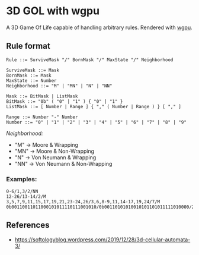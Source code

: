 # 3D GOL with wgpu

A 3D Game Of Life capable of handling arbitrary rules. Rendered with [wgpu](https://wgpu.rs/).

## Rule format

```ebnf
Rule ::= SurviveMask "/" BornMask "/" MaxState "/" Neighborhood

SurviveMask ::= Mask
BornMask ::= Mask
MaxState ::= Number
Neighborhood ::= "M" | "MN" | "N" | "NN"

Mask ::= BitMask | ListMask
BitMask ::= "0b" ( "0" | "1" ) { "0" | "1" }
ListMask ::= [ Number | Range ] { "," ( Number | Range ) } [ "," ]

Range ::= Number "-" Number
Number ::= "0" | "1" | "2" | "3" | "4" | "5" | "6" | "7" | "8" | "9"
```

_Neighborhood:_

- "M" -> Moore & Wrapping
- "MN" -> Moore & Non-Wrapping
- "N" -> Von Neumann & Wrapping
- "NN" -> Von Neumann & Non-Wrapping

### Examples:

```
0-6/1,3/2/NN
12-26/13-14/2/M
3,5,7,9,11,15,17,19,21,23-24,26/3,6,8-9,11,14-17,19,24/7/M
0b00110011011000101011110111001010/0b00110101010010101101011111010000/2/M
```

## References

- https://softologyblog.wordpress.com/2019/12/28/3d-cellular-automata-3/
